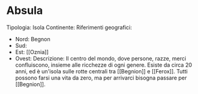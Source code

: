 # Absula
Tipologia: Isola
Continente: 
Riferimenti geografici: 
* Nord: Begnon
* Sud: 
* Est: [[Oznia]]
* Ovest: 
Descrizione: Il centro del mondo, dove persone, razze, merci confluiscono, insieme alle ricchezze di ogni genere. Esiste da circa 20 anni, ed è un'isola sulle rotte centrali tra [[Begnion]] e [[Ferox]]. Tutti possono farsi una vita da zero, ma per arrivarci bisogna passare per [[Begnion]]. 